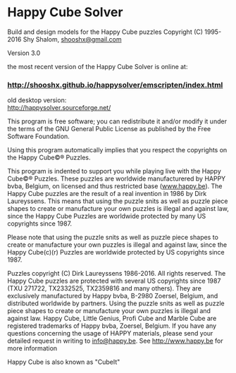 ﻿
# Happy Cube Solver  
Build and design models for the Happy Cube puzzles
Copyright (C) 1995-2016 Shy Shalom, shooshx@gmail.com

Version 3.0

the most recent version of the Happy Cube Solver is online at:
### http://shooshx.github.io/happysolver/emscripten/index.html

old desktop version:  
http://happysolver.sourceforge.net/

This program is free software; you can redistribute it and/or modify it under the terms of the GNU General
Public License as published by the Free Software Foundation.

Using this program automatically implies that you respect the copyrights on the Happy Cube©® Puzzles.

This program is indented to support you while playing live with the Happy Cube©® Puzzles. These puzzles are 
worldwide manufacturered by HAPPY bvba, Belgium, on licensed and thus restricted base (www.happy.be). The 
Happy Cube puzzles are the result of a real invention in 1986 by Dirk Laureyssens. This means that using 
the puzzle snits as well as puzzle piece shapes to create or manufacture your own puzzles is illegal and 
against law, since the Happy Cube Puzzles are worldwide protected by many US copyrights since 1987. 

Please note that using the puzzle snits as well as puzzle piece shapes to create or 
manufacture your own puzzles is illegal and against law, since the Happy Cube(c)(r) Puzzles 
are worldwide protected by US copyrights since 1987. 

Puzzles copyright (C) Dirk Laureyssens 1986-2016. All rights reserved. The Happy Cube puzzles are protected
with several US copyrights since 1987 (TXU 271722, TX2332525, TX2359816 and many others). They are 
exclusively manufactured by Happy bvba, B-2980 Zoersel, Belgium, and distributed worldwide by partners. 
Using the puzzle snits as well as puzzle piece shapes to create or manufacture your own puzzles is illegal 
and against law. Happy Cube, Little Genius, Profi Cube and Marble Cube are registered trademarks of 
Happy bvba, Zoersel, Belgium. If you have any questions concerning the usage of HAPPY materials, please
send your detailed request in writing to info@happy.be. See http://www.happy.be for more information

Happy Cube is also known as "CubeIt"



